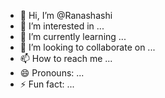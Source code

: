 - 👋 Hi, I’m @Ranashashi
- 👀 I’m interested in ...
- 🌱 I’m currently learning ...
- 💞️ I’m looking to collaborate on ...
- 📫 How to reach me ...
- 😄 Pronouns: ...
- ⚡ Fun fact: ...

<!---
Ranashashi/Ranashashi is a ✨ special ✨ repository because its `README.md` (this file) appears on your GitHub profile.
You can click the Preview link to take a look at your changes.
--->
